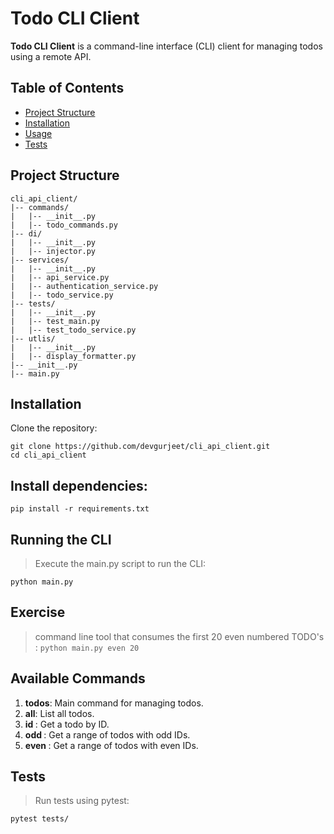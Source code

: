 # Todo CLI Client

**Todo CLI Client** is a command-line interface (CLI) client for managing todos using a remote API.

## Table of Contents
- [Project Structure](#project-structure)
- [Installation](#installation)
- [Usage](#usage)
- [Tests](#tests)

## Project Structure

```plaintext
cli_api_client/
|-- commands/
|   |-- __init__.py
|   |-- todo_commands.py
|-- di/
|   |-- __init__.py
|   |-- injector.py
|-- services/
|   |-- __init__.py
|   |-- api_service.py
|   |-- authentication_service.py
|   |-- todo_service.py
|-- tests/
|   |-- __init__.py
|   |-- test_main.py
|   |-- test_todo_service.py
|-- utlis/
|   |-- __init__.py
|   |-- display_formatter.py
|-- __init__.py
|-- main.py

```

## Installation

Clone the repository:

   ```
   git clone https://github.com/devgurjeet/cli_api_client.git
   cd cli_api_client
   ```
  
## Install dependencies:

```pip install -r requirements.txt```


## Running the CLI
> Execute the main.py script to run the CLI:

```
python main.py
```
## Exercise
> command line tool that consumes the first 20 even numbered TODO's :
> ```python main.py even 20```


## Available Commands

1. **todos**: Main command for managing todos.
2. **all**: List all todos.
3. **id <id>**: Get a todo by ID.
4. **odd <count>**: Get a range of todos with odd IDs.
5. **even <count>**: Get a range of todos with even IDs.

## Tests
> Run tests using pytest:

```pytest tests/```
